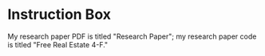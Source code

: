 # Instruction Box
My research paper PDF is titled "Research Paper";  my research paper code is titled "Free Real Estate 4-F."